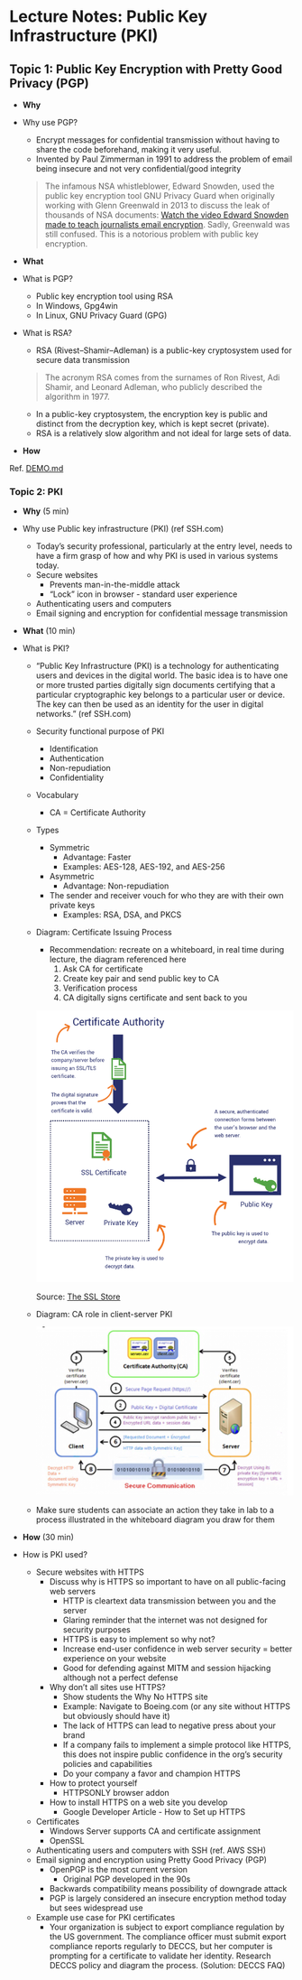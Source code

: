 # Lecture Notes: Public Key Infrastructure (PKI)

## Topic 1: Public Key Encryption with Pretty Good Privacy (PGP)

- **Why**

- Why use PGP?
  - Encrypt messages for confidential transmission without having to share the code beforehand, making it very useful.
  - Invented by Paul Zimmerman in 1991 to address the problem of email being insecure and not very confidential/good integrity

  > The infamous NSA whistleblower, Edward Snowden, used the public key encryption tool GNU Privacy Guard when originally working with Glenn Greenwald in 2013 to discuss the leak of thousands of NSA documents: [Watch the video Edward Snowden made to teach journalists email encryption](https://www.dailydot.com/debug/edward-snowden-gpg-for-journalists-video-nsa-glenn-greenwald/). Sadly, Greenwald was still confused. This is a notorious problem with public key encryption.

- **What**

- What is PGP?
  - Public key encryption tool using RSA
  - In Windows, Gpg4win
  - In Linux, GNU Privacy Guard (GPG)

- What is RSA?
  - RSA (Rivest–Shamir–Adleman) is a public-key cryptosystem used for secure data transmission

  > The acronym RSA comes from the surnames of Ron Rivest, Adi Shamir, and Leonard Adleman, who publicly described the algorithm in 1977.

  - In a public-key cryptosystem, the encryption key is public and distinct from the decryption key, which is kept secret (private).
  - RSA is a relatively slow algorithm and not ideal for large sets of data.

- **How**

Ref. [DEMO.md](DEMO.md)

### Topic 2: PKI

- **Why** (5 min)

- Why use Public key infrastructure (PKI) (ref SSH.com)
  - Today’s security professional, particularly at the entry level, needs to have a firm grasp of how and why PKI is used in various systems today.
  - Secure websites
    - Prevents man-in-the-middle attack
    - “Lock” icon in browser - standard user experience
  - Authenticating users and computers
  - Email signing and encryption for confidential message transmission

- **What** (10 min)
- What is PKI?
  - “Public Key Infrastructure (PKI) is a technology for authenticating users and devices in the digital world. The basic idea is to have one or more trusted parties digitally sign documents certifying that a particular cryptographic key belongs to a particular user or device. The key can then be used as an identity for the user in digital networks.” (ref SSH.com)
  - Security functional purpose of PKI
    - Identification
    - Authentication
    - Non-repudiation
    - Confidentiality
  - Vocabulary
    - CA = Certificate Authority
  - Types
    - Symmetric
      - Advantage: Faster
      - Examples: AES-128, AES-192, and AES-256
    - Asymmetric
      - Advantage: Non-repudiation
    - The sender and receiver vouch for who they are with their own private keys
      - Examples: RSA, DSA, and PKCS
  - Diagram: Certificate Issuing Process
    - Recommendation: recreate on a whiteboard, in real time during lecture, the diagram referenced here
      1. Ask CA for certificate
      1. Create key pair and send public key to CA
      1. Verification process
      1. CA digitally signs certificate and sent back to you

    ![Certificate Issuing Process](assets/certificate-authority.png)

    Source: [The SSL Store](https://www.thesslstore.com/blog/what-is-a-certificate-authority-ca-and-what-do-they-do/)

  - Diagram: CA role in client-server PKI

    ![CA](assets/ca.png)


  - Make sure students can associate an action they take in lab to a process illustrated in the whiteboard diagram you draw for them

- **How** (30 min)
- How is PKI used?
  - Secure websites with HTTPS
    - Discuss why is HTTPS so important to have on all public-facing web servers
      - HTTP is cleartext data transmission between you and the server
      - Glaring reminder that the internet was not designed for security purposes
      - HTTPS is easy to implement so why not?
      - Increase end-user confidence in web server security = better experience on your website
      - Good for defending against MITM and session hijacking although not a perfect defense
    - Why don’t all sites use HTTPS?
      - Show students the Why No HTTPS site
      - Example: Navigate to Boeing.com (or any site without HTTPS but obviously should have it)
      - The lack of HTTPS can lead to negative press about your brand
      - If a company fails to implement a simple protocol like HTTPS, this does not inspire public confidence in the org’s security policies and capabilities
      - Do your company a favor and champion HTTPS
    - How to protect yourself
      - HTTPSONLY browser addon
    - How to install HTTPS on a web site you develop
      - Google Developer Article - How to Set up HTTPS
  - Certificates
    - Windows Server supports CA and certificate assignment
    - OpenSSL
  - Authenticating users and computers with SSH (ref. AWS SSH)
  - Email signing and encryption using Pretty Good Privacy (PGP)
    - OpenPGP is the most current version
      - Original PGP developed in the 90s
    - Backwards compatibility means possibility of downgrade attack
    - PGP is largely considered an insecure encryption method today but sees widespread use
  - Example use case for PKI certificates
    - Your organization is subject to export compliance regulation by the US government. The compliance officer must submit export compliance reports regularly to DECCS, but her computer is prompting for a certificate to validate her identity. Research DECCS policy and diagram the process. (Solution: DECCS FAQ)
